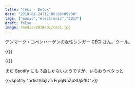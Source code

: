 ```yaml
---
title: "Céci - Detox"
date: "2018-01-24T12:00:00+09:00"
tags: ["music","electronic","2017"]
draft: false
image: /media/2018/01/ceci.jpg
---
```


デンマーク・コペンハーゲンの女性シンガー CÉCI さん。クール。

{{<youtube src="9HXR1cuXFXc" title="Céci - Detox">}}

{{<youtube src="SFnFIq77-IM" title="Céci - Insideout">}}

まだ Spotify にも 3曲しかないようですが、いちおうペタっと

{{<spotify "artist/6ajlvTrFrpqNnZpSDj5flO">}}
